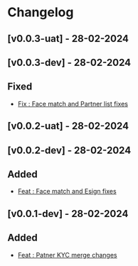 # Changelog

## [v0.0.3-uat] - 28-02-2024 
## [v0.0.3-dev] - 28-02-2024 

## Fixed
- [Fix : Face match and Partner list fixes](https://github.com/atrina-technologies-pvt-ltd/sml-ucl/pull/4)

## [v0.0.2-uat] - 28-02-2024 
## [v0.0.2-dev] - 28-02-2024 

## Added
- [Feat : Face match and Esign fixes](https://github.com/atrina-technologies-pvt-ltd/sml-ucl/pull/2)

## [v0.0.1-dev] - 28-02-2024 

## Added
- [Feat : Patner KYC merge changes](https://github.com/atrina-technologies-pvt-ltd/sml-ucl/pull/1)
